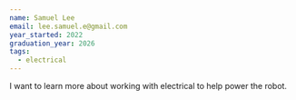 ```yaml
---
name: Samuel Lee
email: lee.samuel.e@gmail.com
year_started: 2022
graduation_year: 2026
tags:
  - electrical
---
```

I want to learn more about working with electrical to help power the robot.
